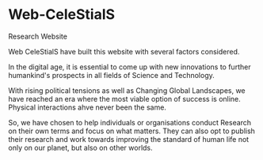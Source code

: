 # Web-CeleStialS
Research Website


Web CeleStialS have built this website with several factors considered.

In the digital age, it is essential to come up with new innovations to further humankind's prospects in all fields of Science and Technology.

With rising political tensions as well as Changing Global Landscapes, we have reached an era where the most viable option of success is online. Physical interactions ahve never been the same.

So, we have chosen to help individuals or organisations conduct Research on their own terms and focus on what matters. They can also opt to publish their research and work towards improving the standard of human life not only on our planet, but also on other worlds. 
